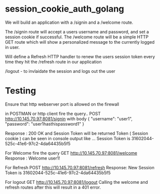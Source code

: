 # session_cookie_auth_golang

We will build an application with a /signin and a /welcome route.

The /signin route will accept a users username and password, and set a session cookie if successful.
The /welcome route will be a simple HTTP GET route which will show a personalized message to the currently logged in user.

Will define a Refresh HTTP handler to renew the users session token every time they hit the /refresh route in our application

/logout - to invlaidate the session and logs out the user

# Testing
Ensure that http webserver port is allowed on the firewall

in POSTMAN or http client fire the query..
POST http://10.145.70.97:8081/signin with body 
{
  "username": "user1",
  "password": "user1hasthispassword1"
}

Response : 200 OK and Session Token will be returned
Token ( Session cookie ) can be seen in console output like ...
Session Token is  31602044-525c-41e6-97c2-4da64435b5f5

For Welcome fire the query
GET http://10.145.70.97:8081/welcome
Response : Welcome user1!

For Refresh
POST http://10.145.70.97:8081/refresh
Response: New Session Token is  31602044-525c-41e6-97c2-4da64435b5f5


For logout
GET http://10.145.70.97:8081/logout
Calling the welcome and refresh routes after this will result in a 401 error.
